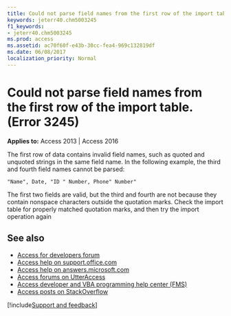 ```yaml
---
title: Could not parse field names from the first row of the import table. (Error 3245)
keywords: jeterr40.chm5003245
f1_keywords:
- jeterr40.chm5003245
ms.prod: access
ms.assetid: ac70f60f-e43b-30cc-fea4-969c132819df
ms.date: 06/08/2017
localization_priority: Normal
---
```



# Could not parse field names from the first row of the import table. (Error 3245)

  

**Applies to:** Access 2013 | Access 2016

The first row of data contains invalid field names, such as quoted and unquoted strings in the same field name. In the following example, the third and fourth field names cannot be parsed:

    "Name", Date, "ID " Number, Phone" Number"

The first two fields are valid, but the third and fourth are not because they contain nonspace characters outside the quotation marks.
Check the import table for properly matched quotation marks, and then try the import operation again

## See also

- [Access for developers forum](https://social.msdn.microsoft.com/Forums/office/home?forum=accessdev)
- [Access help on support.office.com](https://support.office.com/search/results?query=Access)
- [Access help on answers.microsoft.com](https://answers.microsoft.com/)
- [Access forums on UtterAccess](https://www.utteraccess.com/forum/index.php?act=idx)
- [Access developer and VBA programming help center (FMS)](https://www.fmsinc.com/MicrosoftAccess/developer/)
- [Access posts on StackOverflow](https://stackoverflow.com/questions/tagged/ms-access)

[!include[Support and feedback](~/includes/feedback-boilerplate.md)]